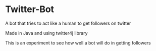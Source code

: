 # Twitter-Bot
A bot that tries to act like a human to get followers on twitter 

Made in Java and using twitter4j library

This is an experiment to see how well a bot will do in getting followers

